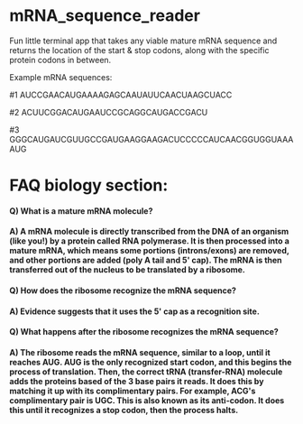 # mRNA_sequence_reader
Fun little terminal app that takes any viable mature mRNA sequence and returns the location of the start &amp; stop codons, along with the specific protein codons in between.

Example mRNA sequences:

#1 AUCCGAACAUGAAAAGAGCAAUAUUCAACUAAGCUACC

#2 ACUUCGGACAUGAAUCCGCAGGCAUGACCGACU

#3 GGGCAUGAUCGUUGCCGAUGAAGGAAGACUCCCCCAUCAACGGUGGUAAAAUG


# FAQ biology section:

#### Q) What is a mature mRNA molecule?
#### A) A mRNA molecule is directly transcribed from the DNA of an organism (like you!) by a protein called RNA polymerase. It is then processed into a mature mRNA, which means some portions (introns/exons) are removed, and other portions are added (poly A tail and 5' cap). The mRNA is then transferred out of the nucleus to be translated by a ribosome.

#### Q) How does the ribosome recognize the mRNA sequence?
#### A) Evidence suggests that it uses the 5' cap as a recognition site.

#### Q) What happens after the ribosome recognizes the mRNA sequence?
#### A) The ribosome reads the mRNA sequence, similar to a loop, until it reaches AUG. AUG is the only recognized start codon, and this begins the process of translation. Then, the correct tRNA (transfer-RNA) molecule adds the proteins based of the 3 base pairs it reads. It does this by matching it up with its complimentary pairs. For example, ACG's complimentary pair is UGC. This is also known as its anti-codon. It does this until it recognizes a stop codon, then the process halts.
